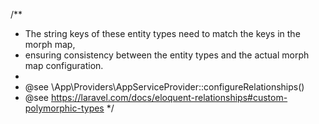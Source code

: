 /**
* The string keys of these entity types need to match the keys in the morph map,
* ensuring consistency between the entity types and the actual morph map configuration.
*
* @see \App\Providers\AppServiceProvider::configureRelationships()
* @see https://laravel.com/docs/eloquent-relationships#custom-polymorphic-types
*/

